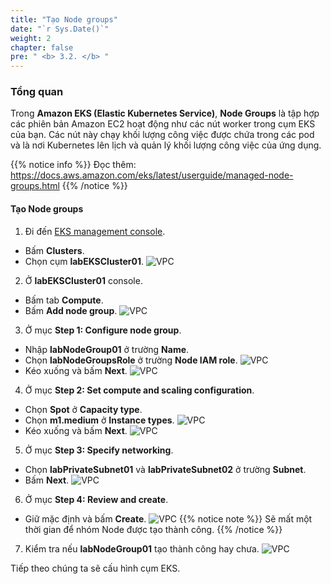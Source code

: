 ```yaml
---
title: "Tạo Node groups"
date: "`r Sys.Date()`"
weight: 2
chapter: false
pre: " <b> 3.2. </b> "
---
```


### Tổng quan

Trong **Amazon EKS (Elastic Kubernetes Service)**, **Node Groups** là tập hợp các phiên bản Amazon EC2 hoạt động như các nút worker trong cụm EKS của bạn. Các nút này chạy khối lượng công việc được chứa trong các pod và là nơi Kubernetes lên lịch và quản lý khối lượng công việc của ứng dụng.

{{% notice info %}}
Đọc thêm: https://docs.aws.amazon.com/eks/latest/userguide/managed-node-groups.html
{{% /notice %}}

#### Tạo Node groups

1. Đi đến [EKS management console](https://console.aws.amazon.com/eks/home).

- Bấm **Clusters**.
- Chọn cụm **labEKSCluster01**.
  ![VPC](/workshop-01-wordpress-deployment-on-eks/images/3.eks/ws01-createeks22.png)

2. Ở **labEKSCluster01** console.

- Bấm tab **Compute**.
- Bấm **Add node group**.
  ![VPC](/workshop-01-wordpress-deployment-on-eks/images/3.eks/ws01-createeks23.png)

3. Ở mục **Step 1: Configure node group**.

- Nhập **labNodeGroup01** ở trường **Name**.
- Chọn **labNodeGroupsRole** ở trường **Node IAM role**.
  ![VPC](/workshop-01-wordpress-deployment-on-eks/images/3.eks/ws01-createeks24.png)
- Kéo xuống và bấm **Next**.
  ![VPC](/workshop-01-wordpress-deployment-on-eks/images/3.eks/ws01-createeks25.png)

4. Ở mục **Step 2: Set compute and scaling configuration**.

- Chọn **Spot** ở **Capacity type**.
- Chọn **m1.medium** ở **Instance types**.
  ![VPC](/workshop-01-wordpress-deployment-on-eks/images/3.eks/ws01-createeks26.png)
- Kéo xuống và bấm **Next**.
  ![VPC](/workshop-01-wordpress-deployment-on-eks/images/3.eks/ws01-createeks27.png)

5. Ở mục **Step 3: Specify networking**.

- Chọn **labPrivateSubnet01** và **labPrivateSubnet02** ở trường **Subnet**.
- Bấm **Next**.
  ![VPC](/workshop-01-wordpress-deployment-on-eks/images/3.eks/ws01-createeks28.png)

6. Ở mục **Step 4: Review and create**.

- Giữ mặc định và bấm **Create**.
  ![VPC](/workshop-01-wordpress-deployment-on-eks/images/3.eks/ws01-createeks29.png)
  {{% notice note %}}
  Sẽ mất một thời gian để nhóm Node được tạo thành công.
  {{% /notice %}}

7. Kiểm tra nếu **labNodeGroup01** tạo thành công hay chưa.
   ![VPC](/workshop-01-wordpress-deployment-on-eks/images/3.eks/ws01-createeks30.png)

Tiếp theo chúng ta sẽ cấu hình cụm EKS.
